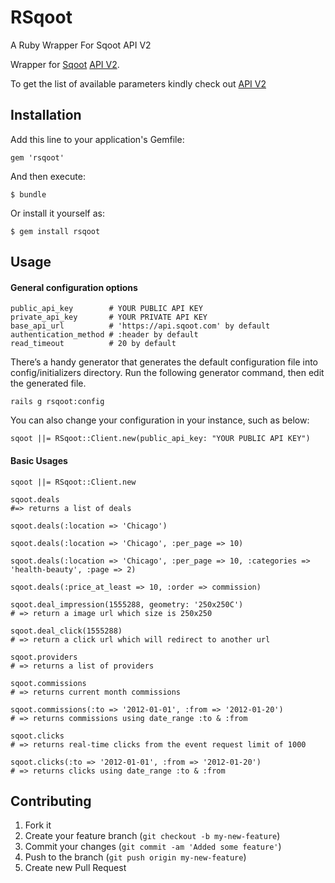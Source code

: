 RSqoot
======

A Ruby Wrapper For Sqoot API V2

Wrapper for [Sqoot](http://www.sqoot.com) [API V2](http://docs.sqoot.com/v2/overview.html).

To get the list of available parameters kindly check out [API V2](http://docs.sqoot.com/v2/overview.html)

## Installation

Add this line to your application's Gemfile:

    gem 'rsqoot'

And then execute:

    $ bundle

Or install it yourself as:

    $ gem install rsqoot

## Usage

#### General configuration options

    public_api_key        # YOUR PUBLIC API KEY
    private_api_key       # YOUR PRIVATE API KEY
    base_api_url          # 'https://api.sqoot.com' by default
    authentication_method # :header by default
    read_timeout          # 20 by default

There’s a handy generator that generates the default configuration file into config/initializers directory. Run the following generator command, then edit the generated file.

    rails g rsqoot:config

You can also change your configuration in your instance, such as below:

    sqoot ||= RSqoot::Client.new(public_api_key: "YOUR PUBLIC API KEY")

#### Basic Usages

    sqoot ||= RSqoot::Client.new

    sqoot.deals
    #=> returns a list of deals

    sqoot.deals(:location => 'Chicago')

    sqoot.deals(:location => 'Chicago', :per_page => 10)

    sqoot.deals(:location => 'Chicago', :per_page => 10, :categories => 'health-beauty', :page => 2)

    sqoot.deals(:price_at_least => 10, :order => commission)

    sqoot.deal_impression(1555288, geometry: '250x250C')
    # => return a image url which size is 250x250

    sqoot.deal_click(1555288)
    # => return a click url which will redirect to another url

    sqoot.providers
    # => returns a list of providers

    sqoot.commissions
    # => returns current month commissions

    sqoot.commissions(:to => '2012-01-01', :from => '2012-01-20')
    # => returns commissions using date_range :to & :from

    sqoot.clicks
    # => returns real-time clicks from the event request limit of 1000

    sqoot.clicks(:to => '2012-01-01', :from => '2012-01-20')
    # => returns clicks using date_range :to & :from

## Contributing

1. Fork it
2. Create your feature branch (`git checkout -b my-new-feature`)
3. Commit your changes (`git commit -am 'Added some feature'`)
4. Push to the branch (`git push origin my-new-feature`)
5. Create new Pull Request
